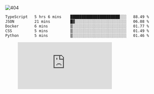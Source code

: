 ![404](https://user-images.githubusercontent.com/378023/89412096-6f759d80-d761-11ea-8c57-84b30ef3f2b1.png)

<!--START_SECTION:waka-->

```txt
TypeScript   5 hrs 6 mins    ██████████████████████░░░   88.49 %
JSON         21 mins         █▓░░░░░░░░░░░░░░░░░░░░░░░   06.08 %
Docker       6 mins          ▒░░░░░░░░░░░░░░░░░░░░░░░░   01.77 %
CSS          5 mins          ▒░░░░░░░░░░░░░░░░░░░░░░░░   01.49 %
Python       5 mins          ▒░░░░░░░░░░░░░░░░░░░░░░░░   01.46 %
```

<!--END_SECTION:waka-->
<figure><embed src="https://wakatime.com/share/@018b853e-267a-435d-a858-33e2b098b9d7/f3c3aa68-553a-4373-a9f9-2d456f62f780.svg"></embed></figure>
